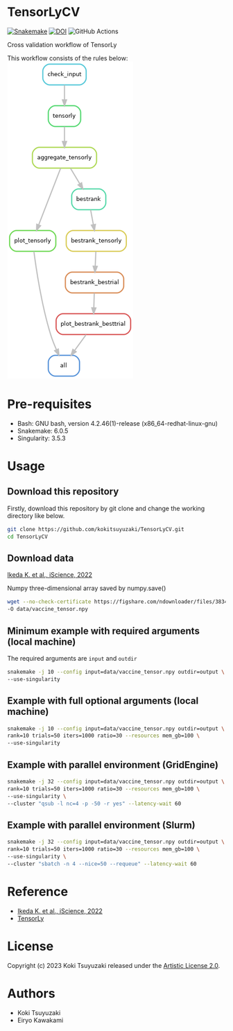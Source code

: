 # TensorLyCV

[![Snakemake](https://img.shields.io/badge/snakemake-≥6.0.5-brightgreen.svg)](https://snakemake.github.io)
[![DOI](https://zenodo.org/badge/135140554.svg)](https://zenodo.org/badge/latestdoi/135140554)
![GitHub Actions](https://github.com/kokitsuyuzaki/TensorLyCV/actions/workflows/unittest.yml/badge.svg)

Cross validation workflow of TensorLy

This workflow consists of the rules below:
![](https://github.com/kokitsuyuzaki/TensorLyCV/blob/main/plot/dag.png?raw=true)

# Pre-requisites
- Bash: GNU bash, version 4.2.46(1)-release (x86_64-redhat-linux-gnu)
- Snakemake: 6.0.5
- Singularity: 3.5.3

# Usage
## Download this repository

Firstly, download this repository by git clone and change the working directory like below.

```bash
git clone https://github.com/kokitsuyuzaki/TensorLyCV.git
cd TensorLyCV
```

## Download data



[Ikeda K. et al., iScience, 2022](https://www.sciencedirect.com/science/article/pii/S2589004222015097)

Numpy three-dimensional array saved by numpy.save()


```bash
wget --no-check-certificate https://figshare.com/ndownloader/files/38344040 \
-O data/vaccine_tensor.npy
```

## Minimum example with required arguments (local machine)

The required arguments are `input` and `outdir`

```bash
snakemake -j 10 --config input=data/vaccine_tensor.npy outdir=output \
--use-singularity
```

## Example with full optional arguments (local machine)

```bash
snakemake -j 10 --config input=data/vaccine_tensor.npy outdir=output \
rank=10 trials=50 iters=1000 ratio=30 --resources mem_gb=100 \
--use-singularity
```

## Example with parallel environment (GridEngine)

```bash
snakemake -j 32 --config input=data/vaccine_tensor.npy outdir=output \
rank=10 trials=50 iters=1000 ratio=30 --resources mem_gb=100 \
--use-singularity \
--cluster "qsub -l nc=4 -p -50 -r yes" --latency-wait 60
```

## Example with parallel environment (Slurm)

```bash
snakemake -j 32 --config input=data/vaccine_tensor.npy outdir=output \
rank=10 trials=50 iters=1000 ratio=30 --resources mem_gb=100 \
--use-singularity \
--cluster "sbatch -n 4 --nice=50 --requeue" --latency-wait 60
```

# Reference
- [Ikeda K. et al., iScience, 2022](https://www.sciencedirect.com/science/article/pii/S2589004222015097)
- [TensorLy](http://tensorly.org/stable/index.html)

# License
Copyright (c) 2023 Koki Tsuyuzaki released under the [Artistic License 2.0](http://www.perlfoundation.org/artistic_license_2_0).

# Authors
- Koki Tsuyuzaki
- Eiryo Kawakami